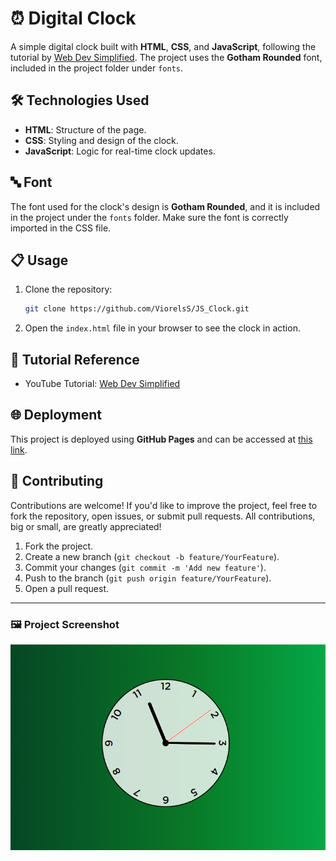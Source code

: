 
# ⏰ Digital Clock

A simple digital clock built with **HTML**, **CSS**, and **JavaScript**, following the tutorial by [Web Dev Simplified](https://www.youtube.com/@WebDevSimplified). The project uses the **Gotham Rounded** font, included in the project folder under `fonts`.


## 🛠️ Technologies Used

- **HTML**: Structure of the page.
- **CSS**: Styling and design of the clock.
- **JavaScript**: Logic for real-time clock updates.

## 🔤 Font

The font used for the clock's design is **Gotham Rounded**, and it is included in the project under the `fonts` folder. Make sure the font is correctly imported in the CSS file.

## 📋 Usage

1. Clone the repository:

   ```bash
   git clone https://github.com/ViorelsS/JS_Clock.git
   ```

2. Open the `index.html` file in your browser to see the clock in action.

## 🎥 Tutorial Reference

- YouTube Tutorial: [Web Dev Simplified](https://www.youtube.com/watch?v=Ki0XXrlKlHY&t=22s)

## 🌐 Deployment

This project is deployed using **GitHub Pages** and can be accessed at [this link](https://viorelss.github.io/JS_Clock/).

## 🤝 Contributing

Contributions are welcome! If you'd like to improve the project, feel free to fork the repository, open issues, or submit pull requests. All contributions, big or small, are greatly appreciated!

1. Fork the project.
2. Create a new branch (`git checkout -b feature/YourFeature`).
3. Commit your changes (`git commit -m 'Add new feature'`).
4. Push to the branch (`git push origin feature/YourFeature`).
5. Open a pull request.

---

### 🖼️ Project Screenshot

![Screenshot](./assets/img/screenshot.png)
